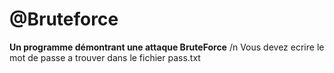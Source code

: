 # @Bruteforce
**Un programme démontrant une attaque BruteForce** /n
Vous devez ecrire le mot de passe a trouver dans le fichier pass.txt
